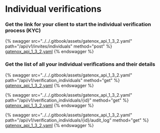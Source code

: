 # Individual verifications

### Get the link for your client to start the individual verification process (KYC)

{% swagger src="../../.gitbook/assets/gatenox_api_1_3_2.yaml" path="/api/v1/invites/individuals" method="post" %}
[gatenox_api_1_3_2.yaml](../../.gitbook/assets/gatenox_api_1_3_2.yaml)
{% endswagger %}

### Get the list of all your individual verifications and their details

{% swagger src="../../.gitbook/assets/gatenox_api_1_3_2.yaml" path="/api/v1/verification_individuals" method="get" %}
[gatenox_api_1_3_2.yaml](../../.gitbook/assets/gatenox_api_1_3_2.yaml)
{% endswagger %}

{% swagger src="../../.gitbook/assets/gatenox_api_1_3_2.yaml" path="/api/v1/verification_individuals/{id}" method="get" %}
[gatenox_api_1_3_2.yaml](../../.gitbook/assets/gatenox_api_1_3_2.yaml)
{% endswagger %}

{% swagger src="../../.gitbook/assets/gatenox_api_1_3_2.yaml" path="/api/v1/verification_individuals/{id}/audit_log" method="get" %}
[gatenox_api_1_3_2.yaml](../../.gitbook/assets/gatenox_api_1_3_2.yaml)
{% endswagger %}
